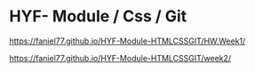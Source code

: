 # HYF- Module / Css / Git

https://faniel77.github.io/HYF-Module-HTMLCSSGIT/HW.Week1/ 

https://faniel77.github.io/HYF-Module-HTMLCSSGIT/week2/ 
